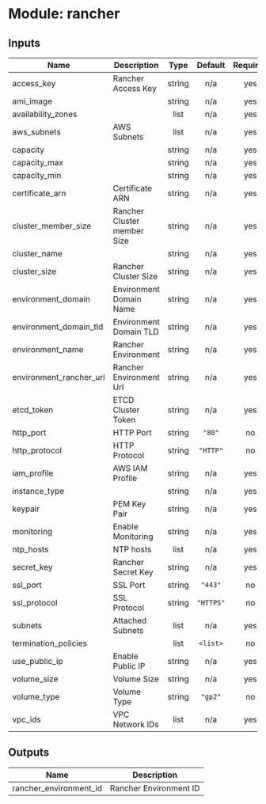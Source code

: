 # Module: rancher
## Inputs

| Name | Description | Type | Default | Required |
|------|-------------|:----:|:-----:|:-----:|
| access\_key | Rancher Access Key | string | n/a | yes |
| ami\_image |  | string | n/a | yes |
| availability\_zones |  | list | n/a | yes |
| aws\_subnets | AWS Subnets | list | n/a | yes |
| capacity |  | string | n/a | yes |
| capacity\_max |  | string | n/a | yes |
| capacity\_min |  | string | n/a | yes |
| certificate\_arn | Certificate ARN | string | n/a | yes |
| cluster\_member\_size | Rancher Cluster member Size | string | n/a | yes |
| cluster\_name |  | string | n/a | yes |
| cluster\_size | Rancher Cluster Size | string | n/a | yes |
| environment\_domain | Environment Domain Name | string | n/a | yes |
| environment\_domain\_tld | Environment Domain TLD | string | n/a | yes |
| environment\_name | Rancher Environment | string | n/a | yes |
| environment\_rancher\_url | Rancher Environment Url | string | n/a | yes |
| etcd\_token | ETCD Cluster Token | string | n/a | yes |
| http\_port | HTTP Port | string | `"80"` | no |
| http\_protocol | HTTP Protocol | string | `"HTTP"` | no |
| iam\_profile | AWS IAM Profile | string | n/a | yes |
| instance\_type |  | string | n/a | yes |
| keypair | PEM Key Pair | string | n/a | yes |
| monitoring | Enable Monitoring | string | n/a | yes |
| ntp\_hosts | NTP hosts | list | n/a | yes |
| secret\_key | Rancher Secret Key | string | n/a | yes |
| ssl\_port | SSL Port | string | `"443"` | no |
| ssl\_protocol | SSL Protocol | string | `"HTTPS"` | no |
| subnets | Attached Subnets | list | n/a | yes |
| termination\_policies |  | list | `<list>` | no |
| use\_public\_ip | Enable Public IP | string | n/a | yes |
| volume\_size | Volume Size | string | n/a | yes |
| volume\_type | Volume Type | string | `"gp2"` | no |
| vpc\_ids | VPC Network IDs | list | n/a | yes |

## Outputs

| Name | Description |
|------|-------------|
| rancher\_environment\_id | Rancher Environment ID |

